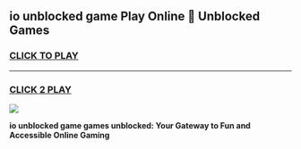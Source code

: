 
## io unblocked game Play Online 👋 Unblocked Games
<h3>
<a href="https://premium.freeplayer.one?title=io_unblocked_game&ref=19F">CLICK TO PLAY</a></h3>
<hr>

<h3>
<a href="https://premium.freeplayer.one?title=io_unblocked_game&ref=19F">CLICK 2 PLAY</a>
  
</h3>

<a href="https://premium.freeplayer.one?title=io_unblocked_game&ref=19F"><img src="https://clearcache.store/games.png"></a>


**io unblocked game games unblocked: Your Gateway to Fun and Accessible Online Gaming**
